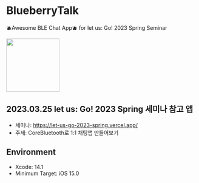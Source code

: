 # BlueberryTalk
🫐Awesome BLE Chat App🫐 for let us: Go! 2023 Spring Seminar

<img src="https://user-images.githubusercontent.com/46991314/226770012-adcfa020-1bff-47ad-a482-cc416280502c.png" width="140">

## 2023.03.25 let us: Go! 2023 Spring 세미나 참고 앱
- 세미나: https://let-us-go-2023-spring.vercel.app/
- 주제: CoreBluetooth로 1:1 채팅앱 만들어보기

## Environment
- Xcode: 14.1
- Minimum Target: iOS 15.0
